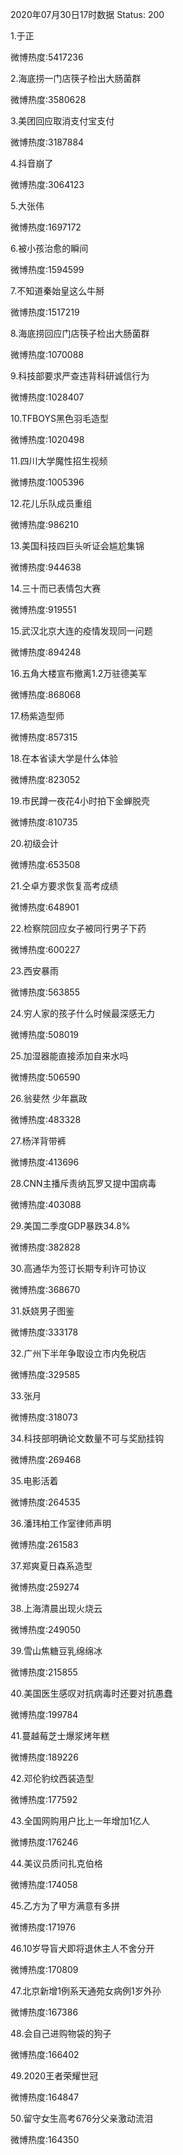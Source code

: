 2020年07月30日17时数据
Status: 200

1.于正

微博热度:5417236

2.海底捞一门店筷子检出大肠菌群

微博热度:3580628

3.美团回应取消支付宝支付

微博热度:3187884

4.抖音崩了

微博热度:3064123

5.大张伟

微博热度:1697172

6.被小孩治愈的瞬间

微博热度:1594599

7.不知道秦始皇这么牛掰

微博热度:1517219

8.海底捞回应门店筷子检出大肠菌群

微博热度:1070088

9.科技部要求严查违背科研诚信行为

微博热度:1028407

10.TFBOYS黑色羽毛造型

微博热度:1020498

11.四川大学魔性招生视频

微博热度:1005396

12.花儿乐队成员重组

微博热度:986210

13.美国科技四巨头听证会尴尬集锦

微博热度:944638

14.三十而已表情包大赛

微博热度:919551

15.武汉北京大连的疫情发现同一问题

微博热度:894248

16.五角大楼宣布撤离1.2万驻德美军

微博热度:868068

17.杨紫造型师

微博热度:857315

18.在本省读大学是什么体验

微博热度:823052

19.市民蹲一夜花4小时拍下金蝉脱壳

微博热度:810735

20.初级会计

微博热度:653508

21.仝卓方要求恢复高考成绩

微博热度:648901

22.检察院回应女子被同行男子下药

微博热度:600227

23.西安暴雨

微博热度:563855

24.穷人家的孩子什么时候最深感无力

微博热度:508019

25.加湿器能直接添加自来水吗

微博热度:506590

26.翁斐然 少年嬴政

微博热度:483328

27.杨洋背带裤

微博热度:413696

28.CNN主播斥责纳瓦罗又提中国病毒

微博热度:403088

29.美国二季度GDP暴跌34.8%

微博热度:382828

30.高通华为签订长期专利许可协议

微博热度:368670

31.妖娆男子图鉴

微博热度:333178

32.广州下半年争取设立市内免税店

微博热度:329585

33.张月

微博热度:318073

34.科技部明确论文数量不可与奖励挂钩

微博热度:269468

35.电影活着

微博热度:264535

36.潘玮柏工作室律师声明

微博热度:261583

37.郑爽夏日森系造型

微博热度:259274

38.上海清晨出现火烧云

微博热度:249050

39.雪山焦糖豆乳绵绵冰

微博热度:215855

40.美国医生感叹对抗病毒时还要对抗愚蠢

微博热度:199784

41.蔓越莓芝士爆浆烤年糕

微博热度:189226

42.邓伦豹纹西装造型

微博热度:177592

43.全国网购用户比上一年增加1亿人

微博热度:176246

44.美议员质问扎克伯格

微博热度:174058

45.乙方为了甲方满意有多拼

微博热度:171976

46.10岁导盲犬即将退休主人不舍分开

微博热度:170809

47.北京新增1例系天通苑女病例1岁外孙

微博热度:167386

48.会自己进购物袋的狗子

微博热度:166402

49.2020王者荣耀世冠

微博热度:164847

50.留守女生高考676分父亲激动流泪

微博热度:164350

